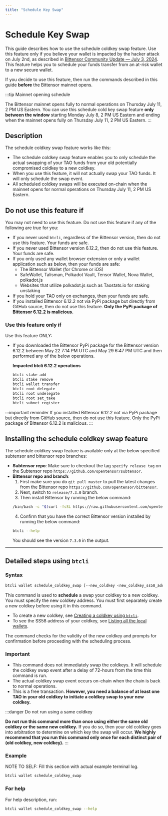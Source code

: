 ```yaml
---
title: "Schedule Key Swap"
---
```


# Schedule Key Swap

This guide describes how to use the schedule coldkey swap feature. Use this feature only if you believe your wallet is impacted by the hacker attack on July 2nd, as described in [Bittensor Community Update — July 3, 2024](https://blog.bittensor.com/bittnesor-community-update-july-3-2024-45661b1d542d). This feature helps you to schedule your funds transfer from an at-risk wallet to a new secure wallet. 

If you decide to use this feature, then run the commands described in this guide **before** the Bittensor mainnet opens.

:::tip Mainnet opening schedule

The Bittensor mainnet opens fully to normal operations on Thursday July 11, 2 PM US Eastern. You can use this schedule cold key swap feature **only between the window** starting Monday July 8, 2 PM US Eastern and ending when the mainnet opens fully on Thursday July 11, 2 PM US Eastern.
:::

## Description

The schedule coldkey swap feature works like this:

- The schedule coldkey swap feature enables you to only schedule the actual swapping of your TAO funds from your old potentially compromised coldkey to a new coldkey. 
- When you use this feature, it will not actually swap your TAO funds. It will only schedule the swap event. 
- All scheduled coldkey swaps will be executed on-chain when the mainnet opens for normal operations on Thursday July 11, 2 PM US Eastern.

## Do not use this feature if

You may not need to use this feature. Do not use this feature if any of the following are true for you:

- If you never used `btcli`, regardless of the Bittensor version, then do not use this feature. Your funds are safe. 
- If you never used Bittensor version 6.12.2, then do not use this feature. Your funds are safe. 
- If you only used any wallet browser extension or only a wallet application such as below, then your funds are safe:
  - The Bittensor Wallet (for Chrome or iOS)
  - SafeWallet, Talisman, Polkadot Vault, Tensor Wallet, Nova Wallet, polkadot.js
  - Websites that utilize polkadot.js such as Taostats.io for staking unstaking
- If you hold your TAO only on exchanges, then your funds are safe. 
- If you installed Bittensor 6.12.2 not via PyPi package but directly from GitHub source, then do not use this feature. **Only the PyPi package of Bittensor 6.12.2 is malicious.**

### Use this feature only if 

Use this feature ONLY: 

- If you downloaded the Bittensor PyPi package for the Bittensor version 6.12.2 between May 22 7:14 PM UTC and May 29 6:47 PM UTC and then performed any of the below operations.

  **Impacted btcli 6.12.2 operations**

  ```bash
  btcli stake add
  btcli stake remove
  btcli wallet transfer
  btcli root delegate
  btcli root undelegate
  btcli root set_take
  btcli subnet register
  ```

:::important reminder
If you installed Bittensor 6.12.2 not via PyPi package but directly from GitHub source, then do not use this feature. Only the PyPi package of Bittensor 6.12.2 is malicious.
:::

## Installing the schedule coldkey swap feature

The schedule coldkey swap feature is available only at the below specified subtensor and bittensor repo branches:

- **Subtensor repo**: Make sure to checkout the tag `specify release tag` on the Subtensor repo `https://github.com/opentensor/subtensor`.
- **Bittensor repo and branch**: 
    1. First make sure you do `git pull master` to pull the latest changes from the Bittensor repo `https://github.com/opentensor/bittensor`. 
    2. Next, switch to `release/7.3.0` branch. 
    3. Then install Bittensor by running the below command:
    ```bash
    /bin/bash -c "$(curl -fsSL https://raw.githubusercontent.com/opentensor/bittensor/release/7.3.0/scripts/install.sh)"
    ```
    4. Confirm that you have the correct Bittensor version installed by running the below command: 
    ```bash
    btcli --help
    ```
    You should see the version `7.3.0` in the output.
---

## Detailed steps using `btcli`

### Syntax

```bash
btcli wallet schedule_coldkey_swap [--new_coldkey <new_coldkey_ss58_address>]
```
This command is used to **schedule** a swap your coldkey to a new coldkey. You must specify the new coldkey address. You must first separately create a new coldkey before using it in this command. 

- To create a new coldkey, see [Creating a coldkey using `btcli`](./getting-started/wallets.md#creating-a-coldkey-using-btcli).
- To see the SS58 address of your coldkey, see [Listing all the local wallets](https://docs.bittensor.com/getting-started/wallets#listing-all-the-local-wallets).

The command checks for the validity of the new coldkey and prompts for confirmation before proceeding with the scheduling process.

### Important 

- This command does not immediately swap the coldkeys. It will schedule the coldkey swap event after a delay of 72-hours from the time this command is run. 
- The actual coldkey swap event occurs on-chain when the chain is back to normal operations.
- This is a free transaction. **However, you need a balance of at least one TAO in your old coldkey to initiate a coldkey swap to your new coldkey.**

:::danger Do not run using a same coldkey

**Do not run this command more than once using either the same old coldkey or the same new coldkey.** If you do so, then your old coldkey goes into arbitration to determine on which key the swap will occur. **We highly recommend that you run this command only once for each distinct pair of (old coldkey, new coldkey).** 
:::

### Example

NOTE TO SELF: Fill this section with actual example terminal log.

```bash
btcli wallet schedule_coldkey_swap 
```

### For help

For help description, run:
```bash
btcli wallet schedule_coldkey_swap --help
```

